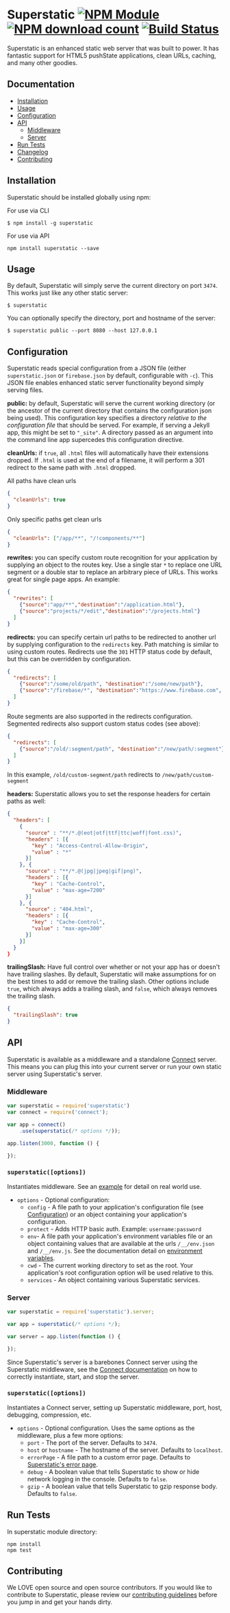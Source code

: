 # Superstatic   [![NPM Module](http://img.shields.io/npm/v/superstatic.svg?style=flat-square)](https://npmjs.org/package/superstatic) [![NPM download count](https://img.shields.io/npm/dm/superstatic.svg?style=flat-square)](https://npmjs.org/package/superstatic) [![Build Status](http://img.shields.io/travis/firebase/superstatic.svg?style=flat-square)](https://travis-ci.org/firebase/superstatic)

Superstatic is an enhanced static web server that was built to power.
It has fantastic support for HTML5 pushState applications, clean URLs,
caching, and many other goodies.

## Documentation

* [Installation](#installation)
* [Usage](#usage)
* [Configuration](#configuration)
* [API](#api)
  * [Middleware](#middleware)
  * [Server](#server)
* [Run Tests](#run-tests)
* [Changelog](https://github.com/firebase/superstatic/blob/master/CHANGELOG.md)
* [Contributing](#contributing)



## Installation

Superstatic should be installed globally using npm:

For use via CLI

```
$ npm install -g superstatic
```

For use via API

```
npm install superstatic --save
```

## Usage

By default, Superstatic will simply serve the current directory on port
`3474`. This works just like any other static server:

```
$ superstatic
```

You can optionally specify the directory, port and hostname of the server:

```
$ superstatic public --port 8080 --host 127.0.0.1
```

## Configuration

Superstatic reads special configuration from a JSON file (either `superstatic.json`
or `firebase.json` by default, configurable with `-c`). This JSON file enables
enhanced static server functionality beyond simply serving files.

**public:** by default, Superstatic will serve the current working directory (or the
ancestor of the current directory that contains the configuration json being used).
This configuration key specifies a directory *relative to the configuration file* that
should be served. For example, if serving a Jekyll app, this might be set to `"_site"`.
A directory passed as an argument into the command line app supercedes this configuration
directive.

**cleanUrls:** if `true`, all `.html` files will automatically have their extensions
dropped. If `.html` is used at the end of a filename, it will perform a 301 redirect
to the same path with `.html` dropped.

All paths have clean urls

```json
{
  "cleanUrls": true
}
```

Only specific paths get clean urls

```json
{
  "cleanUrls": ["/app/**", "/!components/**"]
}
```

**rewrites:** you can specify custom route recognition for your application by supplying
an object to the routes key. Use a single star `*` to replace one URL segment or a
double star to replace an arbitrary piece of URLs. This works great for single page
apps. An example:

```json
{
  "rewrites": [
    {"source":"app/**","destination":"/application.html"},
    {"source":"projects/*/edit","destination":"/projects.html"}
  ]
}
```

**redirects:** you can specify certain url paths to be redirected to another url by supplying configuration to the `redirects` key. Path matching is similar to using custom routes. Redirects use the `301` HTTP status code by default, but this can be overridden by configuration.

```json
{
  "redirects": [
    {"source":"/some/old/path", "destination":"/some/new/path"},
    {"source":"/firebase/*", "destination":"https://www.firebase.com", "type": 302}
  ]
}
```

Route segments are also supported in the redirects configuration. Segmented redirects also support custom status codes (see above):

```json
{
  "redirects": [
    {"source":"/old/:segment/path", "destination":"/new/path/:segment"}
  ]
}
```

In this example, `/old/custom-segment/path` redirects to `/new/path/custom-segment`

**headers:** Superstatic allows you to set the response headers for certain paths as well:

```json
{
  "headers": [
    {
      "source" : "**/*.@(eot|otf|ttf|ttc|woff|font.css)",
      "headers" : [{
        "key" : "Access-Control-Allow-Origin",
        "value" : "*"
      }]
    }, {
      "source" : "**/*.@(jpg|jpeg|gif|png)",
      "headers" : [{
        "key" : "Cache-Control",
        "value" : "max-age=7200"
      }]
    }, {
      "source" : "404.html",
      "headers" : [{
        "key" : "Cache-Control",
        "value" : "max-age=300"
      }]
    }]
  }
}
```

**trailingSlash:** Have full control over whether or not your app has or doesn't have trailing slashes. By default, Superstatic will make assumptions for on the best times to add or remove the trailing slash. Other options include `true`, which always adds a trailing slash, and `false`, which always removes the trailing slash.

```json
{
  "trailingSlash": true
}
```

## API

Superstatic is available as a middleware and a standalone [Connect](http://www.npmjs.org/package/connect) server. This means you can plug this into your current server or run your own static server using Superstatic's server.


### Middleware

```js
var superstatic = require('superstatic')
var connect = require('connect');

var app = connect()
	.use(superstatic(/* options */));

app.listen(3000, function () {

});

```

### `superstatic([options])`

Instantiates middleware. See an [example](https://github.com/firebase/superstatic/tree/master/examples) for detail on real world use.

* `options` - Optional configuration:
  * `config` - A file path to your application's configuration file (see [Configuration](#configuration)) or an object containing your application's configuration.
  * `protect` - Adds HTTP basic auth. Example:  `username:password`
  * `env`- A file path your application's environment variables file or an object containing values that are available at the urls `/__/env.json` and `/__/env.js`. See the documentation detail on [environment variables](http://docs.firebase.com/guides/environment-variables).
  * `cwd` - The current working directory to set as the root. Your application's root configuration option will be used relative to this.
  * `services` - An object containing various Superstatic services.

### Server

```js
var superstatic = require('superstatic').server;

var app = superstatic(/* options */);

var server = app.listen(function () {

});
```

Since Superstatic's server is a barebones Connect server using the Superstatic middleware, see the [Connect documentation](https://github.com/senchalabs/connect) on how to correctly instantiate, start, and stop the server.

### `superstatic([options])`

Instantiates a Connect server, setting up Superstatic middleware, port, host, debugging, compression, etc.

* `options` - Optional configuration. Uses the same options as the middleware, plus a few more options:
  * `port` - The port of the server. Defaults to `3474`.
  * `host` or `hostname` - The hostname of the server. Defaults to `localhost`.
  * `errorPage` - A file path to a custom error page. Defaults to [Superstatic's error page](https://github.com/firebase/superstatic/blob/master/lib/assets/not_found.html).
  * `debug` - A boolean value that tells Superstatic to show or hide network logging in the console. Defaults to `false`.
  * `gzip` - A boolean value that tells Superstatic to gzip response body. Defaults to `false`.

## Run Tests

In superstatic module directory:

```
npm install
npm test
```

## Contributing

We LOVE open source and open source contributors. If you would like to contribute to Superstatic, please review our [contributing guidelines](https://github.com/firebase/superstatic/blob/master/CONTRIBUTING.md) before you jump in and get your hands dirty.
